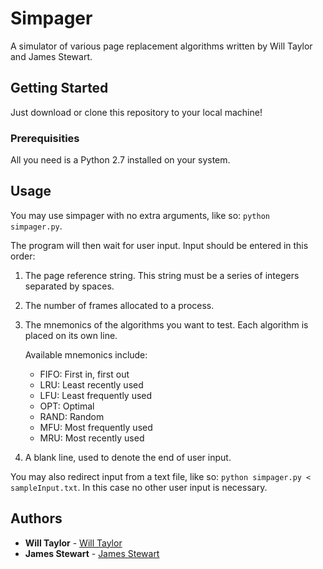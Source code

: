 # Simpager
A simulator of various page replacement algorithms written by Will Taylor and James Stewart.

## Getting Started

Just download or clone this repository to your local machine!

### Prerequisities
All you need is a Python 2.7 installed on your system.

## Usage

You may use simpager with no extra arguments, like so: `python simpager.py`.

The program will then wait for user input. Input should be entered in this order:  


1. The page reference string. This string must be a series of integers separated by spaces.
2. The number of frames allocated to a process.
3. The mnemonics of the algorithms you want to test. Each algorithm is placed on its own line.

   Available mnemonics include:
      * FIFO: First in, first out  
      * LRU:  Least recently used  
      * LFU:  Least frequently used  
      * OPT:  Optimal  
      * RAND: Random  
      * MFU:  Most frequently used  
      * MRU:  Most recently used  
      
4. A blank line, used to denote the end of user input.

You may also redirect input from a text file, like so: `python simpager.py < sampleInput.txt`. In this case no other user input is necessary.


## Authors

* **Will Taylor** - [Will Taylor](https://github.com/fire-at-will)
* **James Stewart** - [James Stewart](https://github.com/stewratking)
